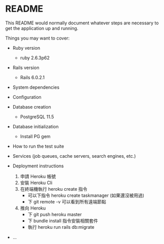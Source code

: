 # README

This README would normally document whatever steps are necessary to get the
application up and running.

Things you may want to cover:

* Ruby version
  - ruby 2.6.3p62
* Rails version
  - Rails 6.0.2.1
* System dependencies

* Configuration

* Database creation
  - PostgreSQL 11.5
* Database initialization
  - Install PG gem
* How to run the test suite

* Services (job queues, cache servers, search engines, etc.)

* Deployment instructions
  1. 申請 Heroku 帳號
  2. 安裝 Heroku Cli
  3. 在終端機執行 heroku create 指令
     - 可以下指令 heroku create taskmanager (如果還沒被用過)
     - 下 git remote -v 可以看到所有遠端節點
  4. 推向 Heroku
     - 下 git push heroku master
     - 下 bundle install 指令安裝相關套件
     - 執行 heroku run rails db:migrate


* ...
